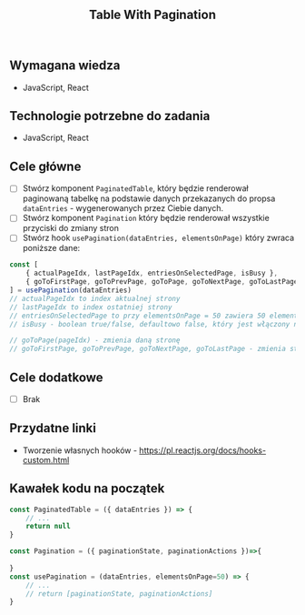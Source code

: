 <h2 align="center">Table With Pagination</h2>

<br>

## Wymagana wiedza

- JavaScript, React


## Technologie potrzebne do zadania

- JavaScript, React

## Cele główne
* [ ] Stwórz komponent `PaginatedTable`, który będzie renderował paginowaną tabelkę na podstawie danych przekazanych do propsa `dataEntries` - wygenerowanych przez Ciebie danych.
* [ ] Stwórz komponent `Pagination` który będzie renderował wszystkie przyciski do zmiany stron
* [ ] Stwórz hook `usePagination(dataEntries, elementsOnPage)` który zwraca poniższe dane:
```javascript
const [
	{ actualPageIdx, lastPageIdx, entriesOnSelectedPage, isBusy },
	{ goToFirstPage, goToPrevPage, goToPage, goToNextPage, goToLastPage }
] = usePagination(dataEntries)
// actualPageIdx to index aktualnej strony
// lastPageIdx to index ostatniej strony
// entriesOnSelectedPage to przy elementsOnPage = 50 zawiera 50 elementów z dataEntries dla aktualnej strony
// isBusy - boolean true/false, defaultowo false, który jest włączony na 333ms podczas gdy zmieniana jest strona i wyświetlane są nowe dane

// goToPage(pageIdx) - zmienia daną stronę
// goToFirstPage, goToPrevPage, goToNextPage, goToLastPage - zmienia stronę na odpowiednią
```

## Cele dodatkowe
* [ ] Brak

## Przydatne linki

- Tworzenie własnych hooków - https://pl.reactjs.org/docs/hooks-custom.html

## Kawałek kodu na początek
```javascript
const PaginatedTable = ({ dataEntries }) => {
	// ...
	return null
}

const Pagination = ({ paginationState, paginationActions })=>{
    
}
const usePagination = (dataEntries, elementsOnPage=50) => {
    // ...
    // return [paginationState, paginationActions]
}
```



